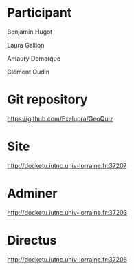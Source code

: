 # Participant

Benjamin Hugot

Laura Gallion

Amaury Demarque

Clément Oudin

# Git repository

https://github.com/Exelupra/GeoQuiz

# Site

http://docketu.iutnc.univ-lorraine.fr:37207

# Adminer

http://docketu.iutnc.univ-lorraine.fr:37203

# Directus

http://docketu.iutnc.univ-lorraine.fr:37206